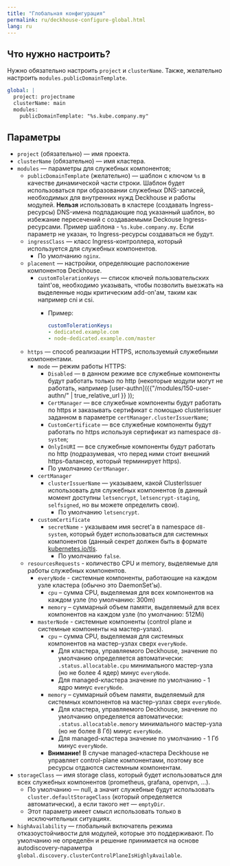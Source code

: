 ```yaml
---
title: "Глобальная конфигурация"
permalink: ru/deckhouse-configure-global.html
lang: ru
---
```


## Что нужно настроить?

Нужно обязательно настроить `project` и `clusterName`. Также, желательно настроить `modules.publicDomainTemplate`.

```yaml
global: |
  project: projectname
  clusterName: main
  modules:
    publicDomainTemplate: "%s.kube.company.my"
```

## Параметры

* `project` (обязательно) — имя проекта.
* `clusterName` (обязательно) — имя кластера.
* `modules` — параметры для служебных компонентов;
  * `publicDomainTemplate` (желательно) — шаблон c ключом `%s` в качестве динамической части строки. Шаблон будет использоваться при образовании служебных DNS-записей, необходимых для внутренних нужд Deckhouse и работы модулей. **Нельзя** использовать в кластере (создавать Ingress-ресурсы) DNS-имена подпадающие под указанный шаблон, во избежание пересечений с создаваемыми Deckouse Ingress-ресурсами. Пример шаблона - `%s.kube.company.my`. Если параметр не указан, то Ingress-ресурсы создаваться не будут.
  * `ingressClass` — класс Ingress-контроллера, который используется для служебных компонентов.
    * По умолчанию `nginx`.
  * `placement` — настройки, определяющие расположение компонентов Deckhouse.
    * `customTolerationKeys` — список ключей пользовательских taint'ов, необходимо указывать, чтобы позволить выезжать на выделенные ноды критическим add-on'ам, таким как например cni и csi.
      * Пример:

        ```yaml
        customTolerationKeys:
        - dedicated.example.com
        - node-dedicated.example.com/master
        ```
  * `https` — способ реализации HTTPS, используемый служебными компонентами.
    * `mode` — режим работы HTTPS:
      * `Disabled` — в данном режиме все служебные компоненты будут работать только по http (некоторые модули могут не работать, например [user-authn]({{"/modules/150-user-authn/" | true_relative_url }} ));
      * `CertManager` — все служебные компоненты будут работать по https и заказывать сертификат с помощью clusterissuer заданном в параметре `certManager.clusterIssuerName`;
      * `CustomCertificate` — все служебные компоненты будут работать по https используя сертификат из namespace `d8-system`;
      * `OnlyInURI` — все служебные компоненты будут работать по http (подразумевая, что перед ними стоит внешний https-балансер, который терминирует https).
      * По умолчанию `CertManager`.
    * `certManager`
      * `clusterIssuerName` — указываем, какой ClusterIssuer использовать для служебных компонентов (в данный момент доступны `letsencrypt`, `letsencrypt-staging`, `selfsigned`, но вы можете определить свои).
        * По умолчанию `letsencrypt`.
    * `customCertificate`
      * `secretName` - указываем имя secret'а в namespace `d8-system`, который будет использоваться для системных компонентов (данный секрет должен быть в формате [kubernetes.io/tls](https://kubernetes.github.io/ingress-nginx/user-guide/tls/#tls-secrets).
        * По умолчанию `false`.
  * `resourcesRequests` - количество CPU и memory, выделяемые для работы служебных компонентов.
    * `everyNode` - системные компоненты, работающие на каждом узле кластера (обычно это DaemonSet'ы).
      * `cpu` – сумма CPU, выделяемая для всех компонентов на каждом узле (по умолчанию: 300m)
      * `memory` – суммарный объем памяти, выделяемый для всех компонентов на каждом узле (по умолчанию: 512Mi)
    * `masterNode` - системные компоненты (control plane и системные компоненты на мастер-узлах).
      * `cpu` – сумма CPU, выделяемая для системных компонентов на мастер-узлах сверх `everyNode`.
        * Для кластера, управляемого Deckhouse, значение по умолчанию определяется автоматически: `.status.allocatable.cpu` минимального мастер-узла (но не более 4 ядер) минус `everyNode`.
        * Для managed-кластера значение по умолчанию - 1 ядро минус `everyNode`.
      * `memory` – суммарный объем памяти, выделяемый для системных компонентов на мастер-узлах сверх `everyNode`.
        * Для кластера, управляемого Deckhouse, значение по умолчанию определяется автоматически: `.status.allocatable.memory` минимального мастер-узла (но не более 8 Гб) минус `everyNode`.
        * Для managed-кластера значение по умолчанию - 1 Гб минус `everyNode`.
      * **Внимание!** В случае managed-кластера Deckhouse не управляет control-plane компонентами, поэтому все ресурсы отдаются системным компонентам.
* `storageClass` — имя storage class, который будет использоваться для всех служебных компонентов (prometheus, grafana, openvpn, ...).
    * По умолчанию — null, а значит служебные будут использовать `cluster.defaultStorageClass` (который определяется автоматически), а если такого нет — `emptyDir`.
    * Этот параметр имеет смысл использовать только в исключительных ситуациях.
* `highAvailability` — глобальный включатель режима отказоустойчивости для модулей, которые это поддерживают. По умолчанию не определён и решение принимается на основе autodiscovery-параметра `global.discovery.clusterControlPlaneIsHighlyAvailable`.

